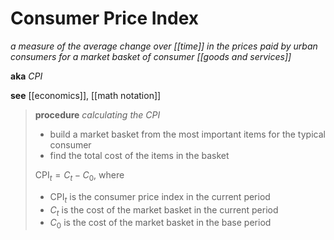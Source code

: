# Consumer Price Index

_a measure of the average change over [[time]] in the prices paid by urban consumers for a market basket of consumer [[goods and services]]_

**aka** _CPI_

**see** [[economics]], [[math notation]]

> **procedure** _calculating the CPI_
>
> - build a market basket from the most important items for the typical consumer
> - find the total cost of the items in the basket
>
> $\text{CPI}_t = C_t - C_0$, where
>
> - $\text{CPI}_t$ is the consumer price index in the current period
> - $C_t$ is the cost of the market basket in the current period
> - $C_0$ is the cost of the market basket in the base period
